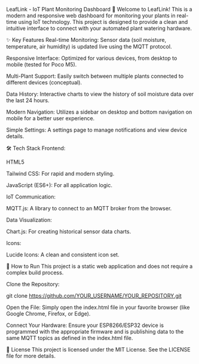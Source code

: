 LeafLink - IoT Plant Monitoring Dashboard 🌿
Welcome to LeafLink! This is a modern and responsive web dashboard for monitoring your plants in real-time using IoT technology. This project is designed to provide a clean and intuitive interface to connect with your automated plant watering hardware.

✨ Key Features
Real-time Monitoring: Sensor data (soil moisture, temperature, air humidity) is updated live using the MQTT protocol.

Responsive Interface: Optimized for various devices, from desktop to mobile (tested for Poco M5).

Multi-Plant Support: Easily switch between multiple plants connected to different devices (conceptual).

Data History: Interactive charts to view the history of soil moisture data over the last 24 hours.

Modern Navigation: Utilizes a sidebar on desktop and bottom navigation on mobile for a better user experience.

Simple Settings: A settings page to manage notifications and view device details.

🛠️ Tech Stack
Frontend:

HTML5

Tailwind CSS: For rapid and modern styling.

JavaScript (ES6+): For all application logic.

IoT Communication:

MQTT.js: A library to connect to an MQTT broker from the browser.

Data Visualization:

Chart.js: For creating historical sensor data charts.

Icons:

Lucide Icons: A clean and consistent icon set.

🚀 How to Run
This project is a static web application and does not require a complex build process.

Clone the Repository:

git clone https://github.com/YOUR_USERNAME/YOUR_REPOSITORY.git

Open the File:
Simply open the index.html file in your favorite browser (like Google Chrome, Firefox, or Edge).

Connect Your Hardware:
Ensure your ESP8266/ESP32 device is programmed with the appropriate firmware and is publishing data to the same MQTT topics as defined in the index.html file.

📝 License
This project is licensed under the MIT License. See the LICENSE file for more details.
